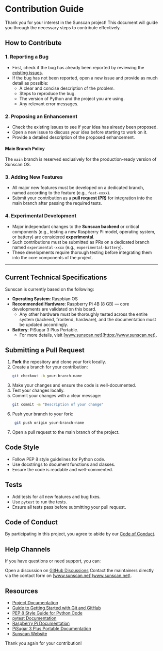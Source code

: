 # Contribution Guide

Thank you for your interest in the Sunscan project! This document will guide you through the necessary steps to contribute effectively.

## How to Contribute

### 1. Reporting a Bug

- First, check if the bug has already been reported by reviewing the [existing issues](https://github.com/staros-projects/sunscan-backend/issues).
- If the bug has not been reported, open a new issue and provide as much detail as possible:
  - A clear and concise description of the problem.
  - Steps to reproduce the bug.
  - The version of Python and the project you are using.
  - Any relevant error messages.

### 2. Proposing an Enhancement

- Check the existing issues to see if your idea has already been proposed.
- Open a new issue to discuss your idea before starting to work on it.
- Provide a detailed description of the proposed enhancement.

#### Main Branch Policy

The `main` branch is reserved exclusively for the production-ready version of Sunscan OS.

### 3. Adding New Features

- All major new features must be developed on a dedicated branch, named according to the feature (e.g., `feat-xxxx`).
- Submit your contribution as a **pull request (PR)** for integration into the main branch after passing the required tests.

### 4. Experimental Development

- Major independant changes to the **Sunscan backend** or critical components (e.g., testing a new Raspberry Pi model, operating system, or battery) are considered **experimental**.
- Such contributions must be submitted as PRs on a dedicated branch named `experimental-xxxx` (e.g., `experimental-battery`).
- These developments require thorough testing before integrating them into the core components of the project.

---

## Current Technical Specifications

Sunscan is currently based on the following:

- **Operating System**: Raspbian OS
- **Recommended Hardware**: Raspberry Pi 4B (8 GB) — core developments are validated on this board.
  - Any other hardware must be thoroughly tested across the entire system (backend, frontend, hardware), and the documentation must be updated accordingly.
- **Battery**: PiSugar 3 Plus Portable.
  - For more details, visit [www.sunscan.net](https://www.sunscan.net).

## Submitting a Pull Request

1. **Fork** the repository and clone your fork locally.
2. Create a branch for your contribution:
   ```bash
   git checkout -b your-branch-name
   ```
3. Make your changes and ensure the code is well-documented.
4. Test your changes locally.
5. Commit your changes with a clear message:
   ```bash
   git commit -m "Description of your change"
   ```
6. Push your branch to your fork:
   ```bash
    git push origin your-branch-name
   ```
7. Open a pull request to the main branch of the project.

## Code Style

- Follow PEP 8 style guidelines for Python code.
- Use docstrings to document functions and classes.
- Ensure the code is readable and well-commented.

## Tests

- Add tests for all new features and bug fixes.
- Use `pytest` to run the tests.
- Ensure all tests pass before submitting your pull request.

## Code of Conduct

By participating in this project, you agree to abide by our [Code of Conduct](CODE_OF_CONDUCT.md).

## Help Channels

If you have questions or need support, you can:

Open a discussion on [GitHub Discussions](https://github.com/staros-projects/sunscan-backend/discussions)
Contact the maintainers directly via the contact form on [www.sunscan.net](www.sunscan.net).

## Resources

- [Project Documentation](https://github.com/staros-projects/sunscan-backend/docs)
- [Guide to Getting Started with Git and GitHub](https://guides.github.com/)
- [PEP 8 Style Guide for Python Code](https://www.python.org/dev/peps/pep-0008/)
- [pytest Documentation](https://docs.pytest.org/en/6.2.x/)
- [Raspberry Pi Documentation](https://www.raspberrypi.org/documentation/)
- [PiSugar 3 Plus Portable Documentation](https://www.pisugar.com/)
- [Sunscan Website](https://www.sunscan.net)

Thank you again for your contribution!
